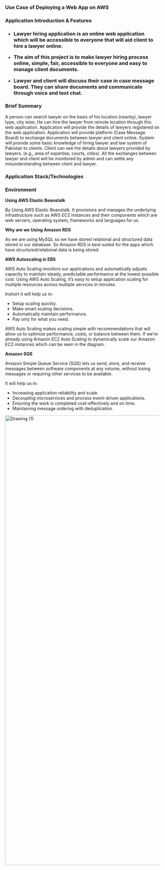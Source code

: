 
<h3> Use Case of Deploying a Web App on AWS </h3>
  
  
 <h3> Application Introduction & Features <h3>
  
- Lawyer hiring application is an online web application which will be accessible to 
everyone that will aid client to hire a lawyer online. 
  
- The aim of this project is to make lawyer hiring process online, simple, fair, accessible to everyone and easy to manage client documents.
  
- Lawyer and client will discuss their case in case message board. They can share documents and communicate through voice and text chat. 
  
<h3> Brief Summary </h3>
  
  A person can search lawyer on the basis of his location (nearby), lawyer type, city 
wise, He can hire the lawyer from remote location through this web application. 
Application will provide the details of lawyers registered on the web application. 
Application will provide platform (Case Message Board) to exchange documents between 
lawyer and client online. System will provide some basic knowledge of hiring lawyer and 
law system of Pakistan to clients. Client can see the details about lawyers provided by 
lawyers. (e.g., area of expertise, courts, cities). All the exchanges between lawyer and client 
will be monitored by admin and can settle any misunderstanding between client and 
lawyer.
  
 <h3> Application Stack/Technologies <h3>
  
  
  <h3> Environment </h3> 
    
 <b>  Using AWS Elastic Beanstalk </b>
 
By Using AWS Elastic Beanstalk. It provisions and manages the underlying infrastructure such as AWS EC2 instances and their components which are web servers, operating system, frameworks and languages for us. 

 <b>Why are we Using Amazon RDS </b>
 
As we are using MySQL so we have stored relational and structured data stored in our database. So Amazon RDS is best suited for the apps which have structured/relational data is being stored. 
  

<b> AWS Autoscaling in EBS </b>

AWS Auto Scaling monitors our applications and automatically adjusts capacity to maintain steady, predictable performance at the lowest possible cost. Using AWS Auto Scaling, it’s easy to setup application scaling for multiple resources across multiple services in minutes. 

Inshort it will help us in:

- Setup scaling quickly.
- Make smart scaling decisions.
- Automatically maintain performance.
- Pay only for what you need.


AWS Auto Scaling makes scaling simple with recommendations that will allow us to optimize performance, costs, or balance between them. If we're already using Amazon EC2 Auto Scaling to dynamically scale our Amazon EC2 instances which can be seen in the diagram. 

<b> Amazon SQS </b>

Amazon Simple Queue Service (SQS) lets us send, store, and receive messages between software components at any volume, without losing messages or requiring other services to be available.

It will help us in: 

- Increasing application reliability and scale.
- Decoupling microservices and process event-driven applications.
- Ensuring the work is completed cost-effectively and on time.
- Maintaining message ordering with deduplication
    
    
    
    
    
<img width="1465" alt="Drawing (1)" src="https://user-images.githubusercontent.com/58930229/199448638-74dbb2ba-19f6-4a04-82d6-695d38220f2e.png">
